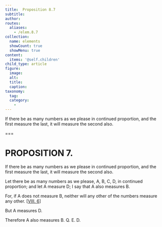 ```yaml
---
title:  Proposition 8.7
subtitle: 
author:
routes:
  aliases:
    - /elem.8.7
collection:
  name: elements
  showCount: true
  showMenu: true
content:
  items: '@self.children'
child_type: article
figure:
  image:
  alt:
  title:
  caption:
taxonomy:
  tag:
  category:
    - 
---
```


<p>
       <hi rend="ital">If there be as many numbers as we please in continued proportion, and the first measure the last, it will measure the second also.</hi>
      </p>

===

<h1>PROPOSITION 7.</h1>
<p>
       <span class="ital">If there be as many numbers as we please in continued proportion, and the first measure the last, it will measure the second also.</span>
      </p>

<p>Let there be as many numbers as we please, <span class="ital">A</span>, <span class="ital">B</span>, <span class="ital">C</span>, <span class="ital">D</span>, in continued proportion; and let <span class="ital">A</span> measure <span class="ital">D</span>; I say that <span class="ital">A</span> also measures <span class="ital">B</span>. 
      </p>

<p>For, if <span class="ital">A</span> does not measure <span class="ital">B</span>, neither will any other of the numbers measure any other. [<a href="/elem.8.6">VIII. 6</a>] </p>

<p>But <span class="ital">A</span> measures <span class="ital">D</span>. </p>

<p>Therefore <span class="ital">A</span> also measures <span class="ital">B</span>. Q. E. D.</p>
